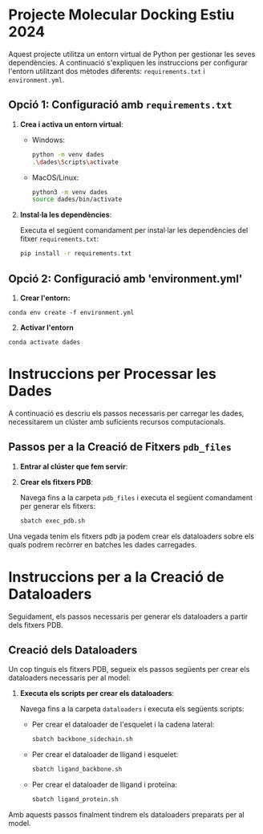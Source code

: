 # Projecte Molecular Docking Estiu 2024

Aquest projecte utilitza un entorn virtual de Python per gestionar les seves dependències. A continuació s'expliquen les instruccions per configurar l'entorn utilitzant dos mètodes diferents: `requirements.txt` i `environment.yml`.

## Opció 1: Configuració amb `requirements.txt`

1. **Crea i activa un entorn virtual**:

   - Windows:
     ```bash
     python -m venv dades
     .\dades\Scripts\activate
     ```

   - MacOS/Linux:
     ```bash
     python3 -m venv dades
     source dades/bin/activate
     ```

2. **Instal·la les dependències**:

   Executa el següent comandament per instal·lar les dependències del fitxer `requirements.txt`:

   ```bash
   pip install -r requirements.txt


## Opció 2: Configuració amb 'environment.yml'

1. **Crear l'entorn:**
```
conda env create -f environment.yml
```
2. **Activar l'entorn**
```
conda activate dades
```

# Instruccions per Processar les Dades

A continuació es descriu els passos necessaris per carregar les dades, necessitarem un clúster amb suficients recursos computacionals.

## Passos per a la Creació de Fitxers `pdb_files`

1. **Entrar al clúster que fem servir**:
2. **Crear els fitxers PDB**:

   Navega fins a la carpeta `pdb_files` i executa el següent comandament per generar els fitxers:

   ```bash
   sbatch exec_pdb.sh
   ```

Una vegada tenim els fitxers pdb ja podem crear els dataloaders sobre els quals podrem recòrrer en batches les dades carregades. 
# Instruccions per a la Creació de Dataloaders

Seguidament, els passos necessaris per generar els dataloaders a partir dels fitxers PDB.

## Creació dels Dataloaders

Un cop tinguis els fitxers PDB, segueix els passos següents per crear els dataloaders necessaris per al model:

1. **Executa els scripts per crear els dataloaders**:

   Navega fins a la carpeta `dataloaders` i executa els següents scripts:

   - Per crear el dataloader de l'esquelet i la cadena lateral:

     ```bash
     sbatch backbone_sidechain.sh
     ```

   - Per crear el dataloader de lligand i esquelet:

     ```bash
     sbatch ligand_backbone.sh
     ```

   - Per crear el dataloader de lligand i proteïna:

     ```bash
     sbatch ligand_protein.sh
     ```

Amb aquests passos finalment tindrem els dataloaders preparats per al model.



